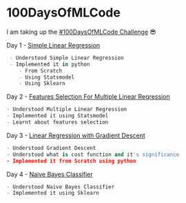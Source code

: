 # 100DaysOfMLCode

I am taking up the [#100DaysOfMLCode Challenge](https://twitter.com/hashtag/100DaysOfMLCode?src=hash) :sunglasses:

Day 1 - [Simple Linear Regression](https://github.com/bksahu/100DaysOfMLCode/tree/master/1.%20Simple%20Linear%20Regression)
```python
 - Understood Simple Linear Regression
 - Implemented it in python
    - From Scratch
    - Using Statsmodel
    - Using Sklearn
```

Day 2 - [Features Selection For Multiple Linear Regression](https://github.com/bksahu/100DaysOfMLCode/tree/master/2.%20Features%20Selection%20For%20Multiple%20Linear%20Regression)
```python
- Understood Multiple Linear Regression
- Implemented it using Statsmodel
- Learnt about features selection
```

Day 3 - [Linear Regression with Gradient Descent](https://github.com/bksahu/100DaysOfMLCode/tree/master/3.%20Linear%20Regression%20with%20Gradient%20Descent)
```python
- Understood Gradient Descent
- Understood what is cost function and it's significance
- Implemented it from Scratch using python
```

Day 4 - [Naive Bayes Classifier](https://github.com/bksahu/100DaysOfMLCode/tree/master/4.%20Naive%20Bayes%20Classifier)
```python
- Understood Naive Bayes Classifier
- Implemented it using Sklearn
```
